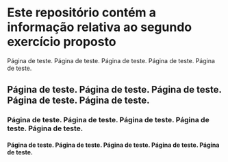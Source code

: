 # Este repositório contém a informação relativa ao segundo exercício proposto

 Página de teste. Página de teste. Página de teste. Página de teste. Página de teste.
## Página de teste. Página de teste. Página de teste. Página de teste. Página de teste.
### Página de teste. Página de teste. Página de teste. Página de teste. Página de teste.
#### Página de teste. Página de teste. Página de teste. Página de teste. Página de teste.

